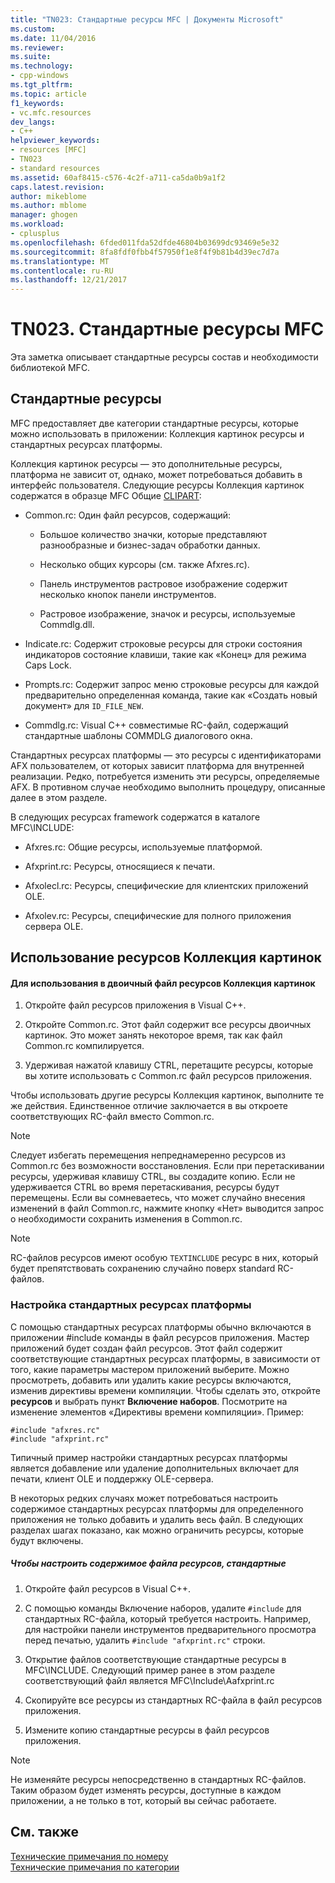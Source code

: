```yaml
---
title: "TN023: Стандартные ресурсы MFC | Документы Microsoft"
ms.custom: 
ms.date: 11/04/2016
ms.reviewer: 
ms.suite: 
ms.technology:
- cpp-windows
ms.tgt_pltfrm: 
ms.topic: article
f1_keywords:
- vc.mfc.resources
dev_langs:
- C++
helpviewer_keywords:
- resources [MFC]
- TN023
- standard resources
ms.assetid: 60af8415-c576-4c2f-a711-ca5da0b9a1f2
caps.latest.revision: 
author: mikeblome
ms.author: mblome
manager: ghogen
ms.workload:
- cplusplus
ms.openlocfilehash: 6fded011fda52dfde46804b03699dc93469e5e32
ms.sourcegitcommit: 8fa8fdf0fbb4f57950f1e8f4f9b81b4d39ec7d7a
ms.translationtype: MT
ms.contentlocale: ru-RU
ms.lasthandoff: 12/21/2017
---
```

# <a name="tn023-standard-mfc-resources"></a>TN023. Стандартные ресурсы MFC
Эта заметка описывает стандартные ресурсы состав и необходимости библиотекой MFC.  
  
## <a name="standard-resources"></a>Стандартные ресурсы  
 MFC предоставляет две категории стандартные ресурсы, которые можно использовать в приложении: Коллекция картинок ресурсы и стандартных ресурсах платформы.  
  
 Коллекция картинок ресурсы — это дополнительные ресурсы, платформа не зависит от, однако, может потребоваться добавить в интерфейс пользователя. Следующие ресурсы Коллекция картинок содержатся в образце MFC Общие [CLIPART](../visual-cpp-samples.md):  
  
-   Common.rc: Один файл ресурсов, содержащий:  
  
    -   Большое количество значки, которые представляют разнообразные и бизнес-задач обработки данных.  
  
    -   Несколько общих курсоры (см. также Afxres.rc).  
  
    -   Панель инструментов растровое изображение содержит несколько кнопок панели инструментов.  
  
    -   Растровое изображение, значок и ресурсы, используемые Commdlg.dll.  
  
-   Indicate.rc: Содержит строковые ресурсы для строки состояния индикаторов состояние клавиши, такие как «Конец» для режима Caps Lock.  
  
-   Prompts.rc: Содержит запрос меню строковые ресурсы для каждой предварительно определенная команда, такие как «Создать новый документ» для `ID_FILE_NEW`.  
  
-   Commdlg.rc: Visual C++ совместимые RC-файл, содержащий стандартные шаблоны COMMDLG диалогового окна.  
  
 Стандартных ресурсах платформы — это ресурсы с идентификаторами AFX пользователем, от которых зависит платформа для внутренней реализации. Редко, потребуется изменить эти ресурсы, определяемые AFX. В противном случае необходимо выполнить процедуру, описанные далее в этом разделе.  
  
 В следующих ресурсах framework содержатся в каталоге MFC\INCLUDE:  
  
-   Afxres.rc: Общие ресурсы, используемые платформой.  
  
-   Afxprint.rc: Ресурсы, относящиеся к печати.  
  
-   Afxolecl.rc: Ресурсы, специфические для клиентских приложений OLE.  
  
-   Afxolev.rc: Ресурсы, специфические для полного приложения сервера OLE.  
  
## <a name="using-clip-art-resources"></a>Использование ресурсов Коллекция картинок  
  
#### <a name="to-use-a-clip-art-binary-resource"></a>Для использования в двоичный файл ресурсов Коллекция картинок  
  
1.  Откройте файл ресурсов приложения в Visual C++.  
  
2.  Откройте Common.rc. Этот файл содержит все ресурсы двоичных картинок. Это может занять некоторое время, так как файл Common.rc компилируется.  
  
3.  Удерживая нажатой клавишу CTRL, перетащите ресурсы, которые вы хотите использовать с Common.rc файл ресурсов приложения.  
  
 Чтобы использовать другие ресурсы Коллекция картинок, выполните те же действия. Единственное отличие заключается в вы откроете соответствующих RC-файл вместо Common.rc.  
  
> [!NOTE]
>  Следует избегать перемещения непреднамеренно ресурсов из Common.rc без возможности восстановления. Если при перетаскивании ресурсы, удерживая клавишу CTRL, вы создадите копию. Если не удерживается CTRL во время перетаскивания, ресурсы будут перемещены. Если вы сомневаетесь, что может случайно внесения изменений в файл Common.rc, нажмите кнопку «Нет» выводится запрос о необходимости сохранить изменения в Common.rc.  
  
> [!NOTE]
>  RC-файлов ресурсов имеют особую `TEXTINCLUDE` ресурс в них, который будет препятствовать сохранению случайно поверх standard RC-файлов.  
  
### <a name="customizing-standard-framework-resources"></a>Настройка стандартных ресурсах платформы  
 С помощью стандартных ресурсах платформы обычно включаются в приложении #include команды в файл ресурсов приложения. Мастер приложений будет создан файл ресурсов. Этот файл содержит соответствующие стандартных ресурсах платформы, в зависимости от того, какие параметры мастером приложений выберите. Можно просмотреть, добавить или удалить какие ресурсы включаются, изменив директивы времени компиляции. Чтобы сделать это, откройте **ресурсов** и выбрать пункт **Включение наборов**. Посмотрите на изменение элементов «Директивы времени компиляции». Пример:  
  
```  
#include "afxres.rc"  
#include "afxprint.rc"  
```  
  
 Типичный пример настройки стандартных ресурсах платформы является добавление или удаление дополнительных включает для печати, клиент OLE и поддержку OLE-сервера.  
  
 В некоторых редких случаях может потребоваться настроить содержимое стандартных ресурсах платформы для определенного приложения не только добавить и удалить весь файл. В следующих разделах шагах показано, как можно ограничить ресурсы, которые будут включены.  
  
##### <a name="to-customize-the-contents-of-a-standard-resource-file"></a>Чтобы настроить содержимое файла ресурсов, стандартные  
  
1.  Откройте файл ресурсов в Visual C++.  
  
2.  С помощью команды Включение наборов, удалите `#include` для стандартных RC-файла, который требуется настроить. Например, для настройки панели инструментов предварительного просмотра перед печатью, удалить `#include "afxprint.rc"` строки.  
  
3.  Открытие файлов соответствующие стандартные ресурсы в MFC\INCLUDE. Следующий пример ранее в этом разделе соответствующий файл является MFC\Include\Aafxprint.rc  
  
4.  Скопируйте все ресурсы из стандартных RC-файла в файл ресурсов приложения.  
  
5.  Измените копию стандартные ресурсы в файл ресурсов приложения.  
  
> [!NOTE]
>  Не изменяйте ресурсы непосредственно в стандартных RC-файлов. Таким образом будет изменять ресурсы, доступные в каждом приложении, а не только в тот, который вы сейчас работаете.  
  
## <a name="see-also"></a>См. также  
 [Технические примечания по номеру](../mfc/technical-notes-by-number.md)   
 [Технические примечания по категории](../mfc/technical-notes-by-category.md)


